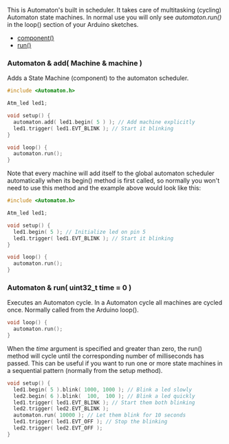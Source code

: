 This is Automaton's built in scheduler. It takes care of multitasking (cycling) Automaton state machines. In normal use you will only see *automaton.run()* in the loop() section of your Arduino sketches.

<!-- md-tocify-begin -->
* [component()](#automaton--add-machine--machine-)  
* [run()](#automaton--run-uint32_t-time--0-)  

<!-- md-tocify-end -->

### Automaton & add( Machine & machine ) ###

Adds a State Machine (component) to the automaton scheduler. 

```c++
#include <Automaton.h>

Atm_led led1;

void setup() {
  automaton.add( led1.begin( 5 ) ); // Add machine explicitly
  led1.trigger( led1.EVT_BLINK ); // Start it blinking
}

void loop() {
  automaton.run();
}
```	
Note that every machine will add itself to the global automaton scheduler automatically when its begin() method is first called, so normally you won't need to use this method and the example above would look like this:

```c++
#include <Automaton.h>

Atm_led led1;

void setup() {
  led1.begin( 5 ); // Initialize led on pin 5
  led1.trigger( led1.EVT_BLINK ); // Start it blinking
}

void loop() {
  automaton.run();
}
```	


### Automaton & run( uint32_t time = 0 ) ###

Executes an Automaton cycle. In a Automaton cycle all machines are cycled once. Normally called from the Arduino loop().

```c++
void loop() {
  automaton.run();
}
```

When the *time* argument is specified and greater than zero, the run() method will cycle until the corresponding number of milliseconds has passed. This can be useful if you want to run one or more state machines in a sequential pattern (normally from the setup method).

```c++
void setup() {
  led1.begin( 5 ).blink( 1000, 1000 ); // Blink a led slowly
  led2.begin( 6 ).blink(  100,  100 ); // Blink a led quickly
  led1.trigger( led1.EVT_BLINK ); // Start them both blinking
  led2.trigger( led2.EVT_BLINK );
  automaton.run( 10000 ); // Let them blink for 10 seconds
  led1.trigger( led1.EVT_OFF ); // Stop the blinking
  led2.trigger( led2.EVT_OFF );
}
```


